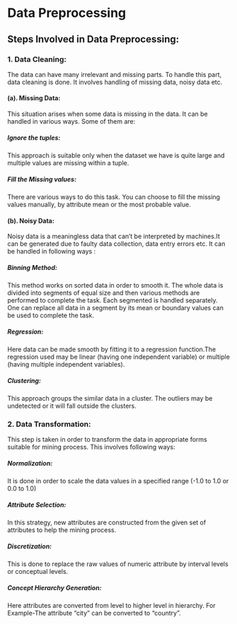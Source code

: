 # Data Preprocessing


## Steps Involved in Data Preprocessing:

  ### 1. Data Cleaning:

The data can have many irrelevant and missing parts. To handle this part, data cleaning is done. It involves handling of missing data, noisy data etc.

  #### (a). Missing Data:
This situation arises when some data is missing in the data. It can be handled in various ways.
Some of them are:
  ##### Ignore the tuples:
This approach is suitable only when the dataset we have is quite large and multiple values are missing within a tuple.
  ##### Fill the Missing values:
There are various ways to do this task. You can choose to fill the missing values manually, by attribute mean or the most probable value.
  #### (b). Noisy Data:
Noisy data is a meaningless data that can’t be interpreted by machines.It can be generated due to faulty data collection, data entry errors etc. It can be handled in following ways :

  ##### Binning Method:
This method works on sorted data in order to smooth it. The whole data is divided into segments of equal size and then various methods are performed to complete the task. Each segmented is handled separately. One can replace all data in a segment by its mean or boundary values can be used to complete the task.
  ##### Regression:
Here data can be made smooth by fitting it to a regression function.The regression used may be linear (having one independent variable) or multiple (having multiple independent variables).
  ##### Clustering:
This approach groups the similar data in a cluster. The outliers may be undetected or it will fall outside the clusters.

### 2. Data Transformation:
This step is taken in order to transform the data in appropriate forms suitable for mining process. This involves following ways:

##### Normalization:
It is done in order to scale the data values in a specified range (-1.0 to 1.0 or 0.0 to 1.0)
##### Attribute Selection:
In this strategy, new attributes are constructed from the given set of attributes to help the mining process.
##### Discretization:
This is done to replace the raw values of numeric attribute by interval levels or conceptual levels.
##### Concept Hierarchy Generation:
Here attributes are converted from level to higher level in hierarchy. For Example-The attribute “city” can be converted to “country”.
